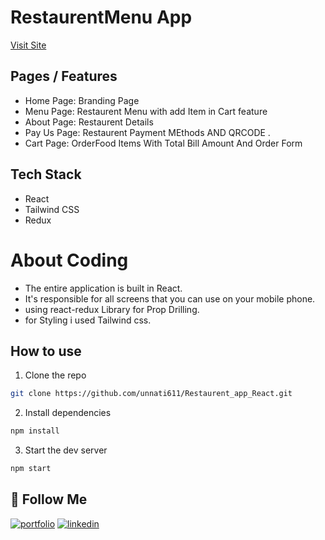 # RestaurentMenu App

[Visit Site](https://anand-res.netlify.app/)

## Pages / Features

- Home Page: Branding Page
- Menu Page: Restaurent Menu with add Item in Cart feature
- About Page: Restaurent Details
- Pay Us Page: Restaurent Payment MEthods AND QRCODE .
- Cart Page: OrderFood Items With Total Bill Amount And Order Form

## Tech Stack

- React
- Tailwind CSS
- Redux

# About Coding

- The entire application is built in React.
- It's responsible for all screens that you can use on your mobile phone.
- using react-redux Library for Prop Drilling.
- for Styling i used Tailwind css.

## How to use

1. Clone the repo

```bash
git clone https://github.com/unnati611/Restaurent_app_React.git
```

2. Install dependencies

```bash
npm install
```

3. Start the dev server

```bash
npm start
```

## 🔗 Follow Me

[![portfolio](https://img.shields.io/badge/my_portfolio-000?style=for-the-badge&logo=ko-fi&logoColor=white)](https://unnati611.github.io/)
[![linkedin](https://img.shields.io/badge/linkedin-0A66C2?style=for-the-badge&logo=linkedin&logoColor=white)](https://linkedin.com/in/unnati611)
